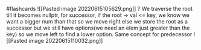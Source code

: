 #flashcards 
![[Pasted image 20220615105629.png]]
?
We traverse the root till it becomes nullptr, for successor, if the root -> val <= key, we know we want a bigger num than that so we move right else we store the root as a successor but we still have options(we need an elem just greater than the key) so we move left to find a lower option. Same concept for predecessor
![[Pasted image 20220615110032.png]]